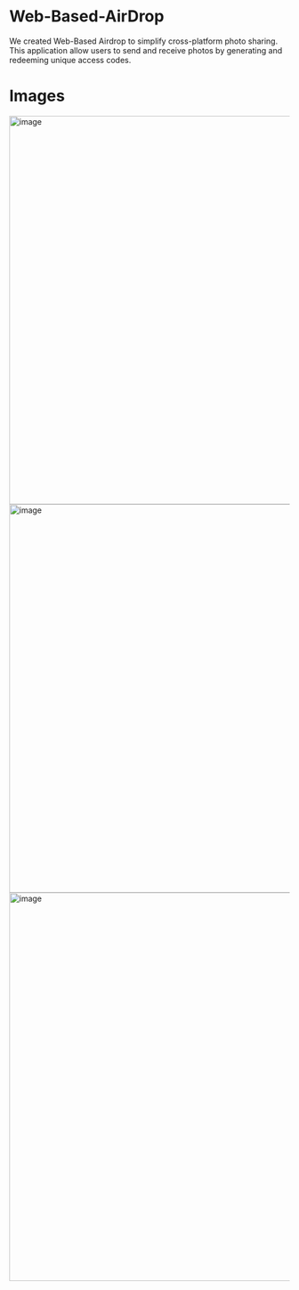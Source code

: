 # Web-Based-AirDrop
We created Web-Based Airdrop to simplify cross-platform photo sharing. This application allow users to send and receive photos by generating and redeeming unique access codes.

# Images
<img width="698" alt="image" src="https://github.com/user-attachments/assets/4d1c1306-c80d-4d0d-bb7c-3f8b0b7baea5">
<img width="698" alt="image" src="https://github.com/user-attachments/assets/e045e6fd-92b1-4638-b965-d4c0c7f2b571">
<img width="698" alt="image" src="https://github.com/user-attachments/assets/b833f5db-d930-42b5-8889-25a2ef54fb82">
